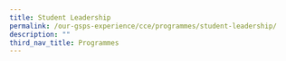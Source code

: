 ```yaml
---
title: Student Leadership
permalink: /our-gsps-experience/cce/programmes/student-leadership/
description: ""
third_nav_title: Programmes
---
```

